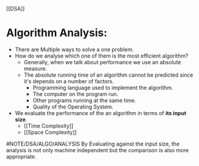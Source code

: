 [[DSA]]

# Algorithm Analysis:
- There are Multiple ways to solve a one problem.
- How do we analyse which one of them is the most efficient algorithm?
	- Generally, when we talk about performance we use an absolute measure.
	- The absolute running time of an algorithm cannot be predicted since it's depends on a number of factors.
		- Programming language used to implement the algorithm.
		- The computer on the program run.
		- Other programs running at the same time.
		- Quality of the Operating System.
- We evaluate the performance of the an algorithm in terms of **its input size**.
	- [[Time Complexity]]
	- [[Space Complexity]]

#NOTE/DSA/ALGO/ANALYSIS
By Evaluating against the input size, the analysis is not only machine independent but the comparison is also more appropriate.